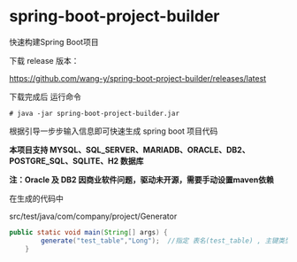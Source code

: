 # spring-boot-project-builder

快速构建Spring Boot项目

下载 release 版本：

https://github.com/wang-y/spring-boot-project-builder/releases/latest

下载完成后 运行命令
```
# java -jar spring-boot-project-builder.jar
```
根据引导一步步输入信息即可快速生成 spring boot 项目代码

**本项目支持 MYSQL、SQL_SERVER、MARIADB、ORACLE、DB2、POSTGRE_SQL、SQLITE、H2 数据库**

**注：Oracle 及 DB2 因商业软件问题，驱动未开源，需要手动设置maven依赖**

在生成的代码中

src/test/java/com/company/project/Generator

```java
public static void main(String[] args) {
        generate("test_table","Long");  //指定 表名(test_table) , 主键类型(Long)    生成对应表的model/repository/service/web代码
    }
```